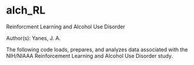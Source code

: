 # alch_RL

Reinforcment Learning and Alcohol Use Disorder  

Author(s): Yanes, J. A.  

The following code loads, prepares, and analyzes data associated with the NIH/NIAAA Reinforcement Learning and Alcohol Use Disorder study.

